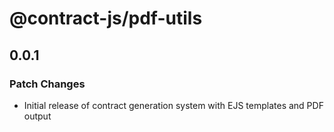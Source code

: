 # @contract-js/pdf-utils

## 0.0.1

### Patch Changes

- Initial release of contract generation system with EJS templates and PDF output

